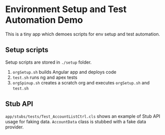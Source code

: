 # Environment Setup and Test Automation Demo

This is a tiny app which demoes scripts for env setup and test automation.

## Setup scripts
Setup scripts are stored in `./setup` folder.

1. `orgSetup.sh` builds Angular app and deploys code
1. `test.sh` runs ng and apex tests
1. `orgSpinup.sh` creates a scratch org and executes `orgSetup.sh` and `test.sh`

## Stub API

`app/stubs/tests/Test_AccountListCtrl.cls` shows an example of Stub API usage for faking data. `AccountData` class is stubbed with a fake data provider.